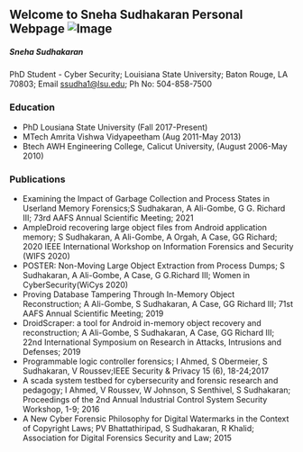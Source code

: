 ## Welcome to Sneha Sudhakaran Personal Webpage ![Image](https://user-images.githubusercontent.com/30295945/129817019-236a0c4f-f073-49e1-8ffb-9dc43f08c27b.png)

##### Sneha Sudhakaran 
 PhD Student - Cyber Security;
 Louisiana State University;
 Baton Rouge, LA 70803;
 Email ssudha1@lsu.edu;
 Ph No: 504-858-7500

### Education
- PhD  Lousiana State University (Fall 2017-Present)
- MTech Amrita Vishwa Vidyapeetham (Aug 2011-May 2013)
- Btech AWH Engineering College, Calicut University, (August 2006-May 2010)

### Publications
- Examining the Impact of Garbage Collection and Process States in Userland Memory Forensics;S Sudhakaran, A Ali-Gombe, G G. Richard III;
73rd AAFS Annual Scientific Meeting; 2021
- AmpleDroid recovering large object files from Android application memory; S Sudhakaran, A Ali-Gombe, A Orgah, A Case, GG Richard;
2020 IEEE International Workshop on Information Forensics and Security (WIFS 2020)
- POSTER: Non-Moving Large Object Extraction from Process Dumps; S Sudhakaran, A Ali-Gombe, A Case, G G.Richard III; Women in CyberSecurity(WiCys 2020)
- Proving Database Tampering Through In-Memory Object Reconstruction; A Ali-Gombe, S Sudhakaran, A Case, GG Richard III; 71st AAFS Annual Scientific Meeting; 2019
- DroidScraper: a tool for Android in-memory object recovery and reconstruction; A Ali-Gombe, S Sudhakaran, A Case, GG Richard III; 
22nd International Symposium on Research in Attacks, Intrusions and Defenses; 2019 
- Programmable logic controller forensics; I Ahmed, S Obermeier, S Sudhakaran, V Roussev;IEEE Security & Privacy 15 (6), 18-24;2017
- A scada system testbed for cybersecurity and forensic research and pedagogy; I Ahmed, V Roussev, W Johnson, S Senthivel, S Sudhakaran;
Proceedings of the 2nd Annual Industrial Control System Security Workshop, 1-9; 2016
- A New Cyber Forensic Philosophy for Digital Watermarks in the Context of Copyright Laws; PV Bhattathiripad, S Sudhakaran, R Khalid;
Association for Digital Forensics Security and Law; 2015
